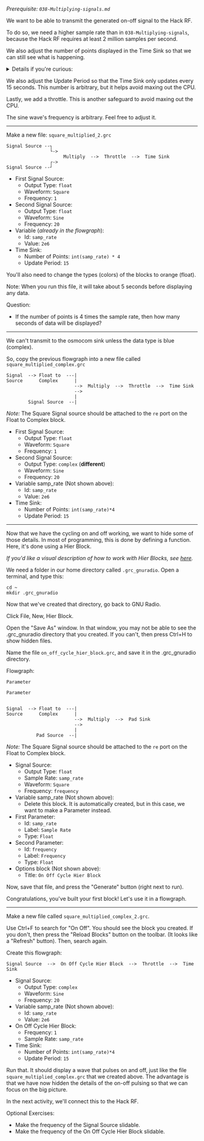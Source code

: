 _Prerequisite: `038-Multiplying-signals.md`_

We want to be able to transmit the generated on-off signal to the Hack RF.

To do so, we need a higher sample rate than in `038-Multiplying-signals`, because the Hack RF requires at least 2 million samples per second.

We also adjust the number of points displayed in the Time Sink so that we can still see what is happening.
<details><summary>Details if you're curious:</summary>
<p>
  
------
  
Before, we used the default value of `1024` points. That worked when the sample rate was 100 Hz, because `1000` points would be 10 seconds, so `1024` points is a little more than 10 seconds. Now that the sample rate is 2000000, we want to see a larger chunk of time, because 1024 is less than a thousandth of 2000000.

------
  
</p>
</details>

We also adjust the Update Period so that the Time Sink only updates every 15 seconds. This number is arbitrary, but it helps avoid maxing out the CPU.

Lastly, we add a throttle. This is another safeguard to avoid maxing out the CPU.

The sine wave's frequency is arbitrary. Feel free to adjust it.

----------------------------------

Make a new file: `square_multiplied_2.grc`

```
Signal Source --┐ 
                └->   
                     Multiply  -->  Throttle  -->  Time Sink
                ┌->
Signal Source --┘  
```

- First Signal Source:
  - Output Type: `float`
  - Waveform: `Square`
  - Frequency: `1`
- Second Signal Source:
  - Output Type: `float`
  - Waveform: `Sine`
  - Frequency: `20`
- Variable (_already in the flowgraph_):
  - Id: `samp_rate`
  - Value: `2e6`
- Time Sink:
  - Number of Points: `int(samp_rate) * 4`
  - Update Period: `15`

You'll also need to change the types (colors) of the blocks to orange (float).

Note: When you run this file, it will take about 5 seconds before displaying any data.

Question:

- If the number of points is 4 times the sample rate, then how many seconds of data will be displayed?

----------------------------------

We can't transmit to the osmocom sink unless the data type is blue (complex).

So, copy the previous flowgraph into a new file called `square_multiplied_complex.grc`

```
Signal  --> Float to  ---|
Source      Complex      |
                         -->  Multiply  -->  Throttle  -->  Time Sink 
                         -->
                         |
        Signal Source  --|                    
```

_Note:_ The Square Signal source should be attached to the `re` port on the Float to Complex block.

- First Signal Source:
  - Output Type: `float`
  - Waveform: `Square`
  - Frequency: `1`
- Second Signal Source:
  - Output Type: `complex`  (**different**)
  - Waveform: `Sine`
  - Frequency: `20`
- Variable samp_rate (Not shown above):
  - Id: `samp_rate`
  - Value: `2e6`
- Time Sink:
  - Number of Points: `int(samp_rate)*4`
  - Update Period: `15`

----------------------------------

Now that we have the cycling on and off working, we want to hide some of those details. In most of programming, this is done by defining a function. Here, it's done using a Hier Block.

_If you'd like a visual description of how to work with Hier Blocks, see [here](https://wiki.gnuradio.org/index.php/Hier_Blocks_and_Parameters)._

We need a folder in our home directory called `.grc_gnuradio`. Open a terminal, and type this:

```
cd ~
mkdir .grc_gnuradio
```

Now that we've created that directory, go back to GNU Radio.

Click File, New, Hier Block.

Open the "Save As" window. In that window, you may not be able to see the .grc_gnuradio directory that you created. If you can't, then press Ctrl+H to show hidden files.

Name the file `on_off_cycle_hier_block.grc`, and save it in the .grc_gnuradio directory.

Flowgraph:
```
Parameter

Parameter


Signal  --> Float to  ---|
Source      Complex      |
                         -->  Multiply  -->  Pad Sink 
                         -->
                         |
           Pad Source  --|
```

_Note:_ The Square Signal source should be attached to the `re` port on the Float to Complex block.

- Signal Source:
  - Output Type: `float`
  - Sample Rate: `samp_rate`
  - Waveform: `Square`
  - Frequency: `frequency`
- Variable samp_rate (Not shown above):
  - Delete this block. It is automatically created, but in this case, we want to make a Parameter instead.
- First Parameter:
  - Id: `samp_rate`
  - Label: `Sample Rate`
  - Type: `Float`
- Second Parameter:
  - Id: `frequency`
  - Label: `Frequency`
  - Type: `Float`
- Options block (Not shown above):
  - Title: `On Off Cycle Hier Block`


Now, save that file, and press the "Generate" button (right next to run). 

Congratulations, you've built your first block! Let's use it in a flowgraph.

---------------------------------

Make a new file called `square_multiplied_complex_2.grc`.

Use Ctrl+F to search for "On Off". You should see the block you created. If you don't, then press the "Reload Blocks" button on the toolbar. (It looks like a "Refresh" button). Then, search again.

Create this flowgraph:

```
Signal Source  -->  On Off Cycle Hier Block  -->  Throttle  -->  Time Sink 
```

- Signal Source:
  - Output Type: `complex`
  - Waveform: `Sine`
  - Frequency: `20`
- Variable samp_rate (Not shown above):
  - Id: `samp_rate`
  - Value: `2e6`
- On Off Cycle Hier Block:
  - Frequency: `1`
  - Sample Rate: `samp_rate`
- Time Sink:
  - Number of Points: `int(samp_rate)*4`
  - Update Period: `15`


Run that. It should display a wave that pulses on and off, just like the file `square_multiplied_complex.grc` that we created above. The advantage is that we have now hidden the details of the on-off pulsing so that we can focus on the big picture.

In the next activity, we'll connect this to the Hack RF.

Optional Exercises:

- Make the frequency of the Signal Source slidable. 
- Make the frequency of the On Off Cycle Hier Block slidable.